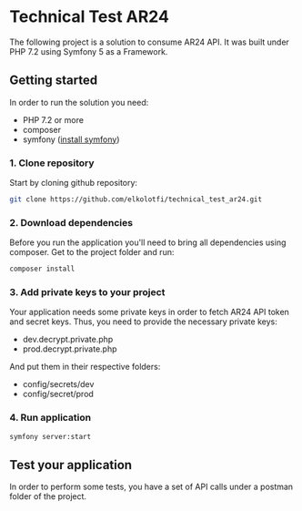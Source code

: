 # Technical Test AR24
The following project is a solution to consume AR24 API. It was built under PHP 7.2 using Symfony 5 as a Framework.
## Getting started
In order to run the solution you need:
- PHP 7.2 or more
- composer
- symfony ([install symfony](https://symfony.com/download))


### 1. Clone repository
Start by cloning github repository:
````bash
git clone https://github.com/elkolotfi/technical_test_ar24.git
````

### 2. Download dependencies
Before you run the application you'll need to bring all dependencies using composer. Get to the project folder and run:
 ````bash
 composer install
 ````
 
 ### 3. Add private keys to your project
 Your application needs some private keys in order to fetch AR24 API token and secret keys.
 Thus, you need to provide the necessary private keys:
 -  dev.decrypt.private.php
 -  prod.decrypt.private.php
 
 And put them in their respective folders:
 - config/secrets/dev
 - config/secret/prod
 
 ### 4. Run application
  ````bash
  symfony server:start
  ````
  
  ## Test your application
  In order to perform some tests, you have a set of API calls under a postman folder of the project.